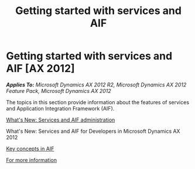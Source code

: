 ﻿---
title: Getting started with services and AIF
TOCTitle: Getting started with services and AIF
ms:assetid: 9e749bd4-6267-4d7b-a48b-d71d0d187c63
ms:mtpsurl: https://technet.microsoft.com/en-us/library/Gg731879(v=AX.60)
ms:contentKeyID: 35132785
ms.date: 04/17/2013
mtps_version: v=AX.60
---

# Getting started with services and AIF [AX 2012]


_**Applies To:** Microsoft Dynamics AX 2012 R2, Microsoft Dynamics AX 2012 Feature Pack, Microsoft Dynamics AX 2012_

The topics in this section provide information about the features of services and Application Integration Framework (AIF).

[What's New: Services and AIF administration](https://technet.microsoft.com/en-us/library/gg751352\(v=ax.60\))

What's New: Services and AIF for Developers in Microsoft Dynamics AX 2012

[Key concepts in AIF](key-concepts-in-aif.md)

[For more information](for-more-information.md)

